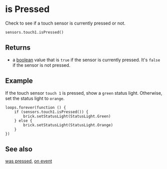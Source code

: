# is Pressed

Check to see if a touch sensor is currently pressed or not.

```sig
sensors.touch1.isPressed()
```
## Returns

* a [boolean](/types/boolean) value that is `true` if the sensor is currently pressed. It's `false` if the sensor is not pressed.

## Example

If the touch sensor ``touch 1`` is pressed, show a `green` status light. Otherwise, set the status light to `orange`.

```blocks
loops.forever(function () {
    if (sensors.touch1.isPressed()) {
        brick.setStatusLight(StatusLight.Green)
    } else {
        brick.setStatusLight(StatusLight.Orange)
    }
})
```

## See also

[was pressed](/reference/sensors/touch-sensor/was-pressed), [on event](/reference/sensors/touch-sensor/on-event)